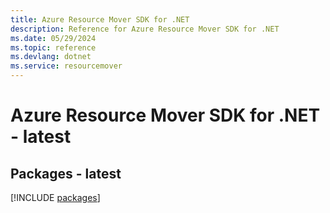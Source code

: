 ```yaml
---
title: Azure Resource Mover SDK for .NET
description: Reference for Azure Resource Mover SDK for .NET
ms.date: 05/29/2024
ms.topic: reference
ms.devlang: dotnet
ms.service: resourcemover
---
```

# Azure Resource Mover SDK for .NET - latest
## Packages - latest
[!INCLUDE [packages](resource-mover-index.md)]